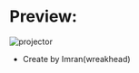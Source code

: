 # Preview:

<img alt="projector"  src="https://media.giphy.com/media/6WHAnCLi8hqzp4fTff/giphy.gif">

- Create by Imran(wreakhead)
